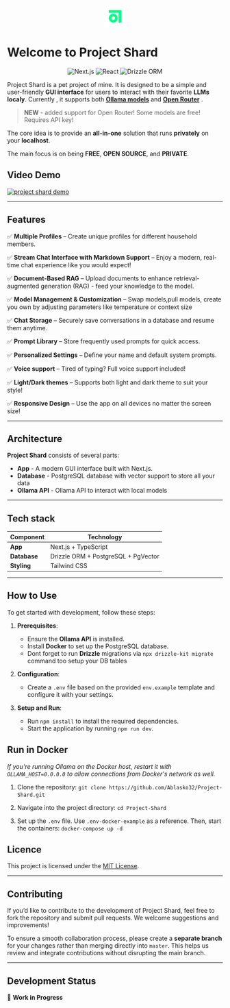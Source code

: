 <div align="center" ><img src="./public/logo.svg" width="50px" /></div>

# **Welcome to Project Shard**

<p align="center">
   <img src="https://img.shields.io/badge/Next.js-15.1.6-green" alt="Next.js">
  <img src="https://img.shields.io/badge/React-19.0.0-green" alt="React">
  <img src="https://img.shields.io/badge/Drizzle ORM-0.39.3-blue" alt="Drizzle ORM">

</p>

Project Shard is a pet project of mine. It is designed to be a simple and user-friendly **GUI interface** for users to interact with their favorite **LLMs localy**.
Currently , it supports both [**Ollama models**](https://ollama.com/search) and [**Open Router**](https://openrouter.ai/) .

> **NEW** - added support for Open Router! Some models are free! Requires API key!

The core idea is to provide an **all-in-one** solution that runs **privately** on your **localhost**.

The main focus is on being **FREE**, **OPEN SOURCE**, and **PRIVATE**.

## **Video Demo**

[![project shard demo](https://img.youtube.com/vi/9BE6c-0AB0E/0.jpg)](https://www.youtube.com/watch?v=9BE6c-0AB0E)

---

## **Features**

✅ **Multiple Profiles** – Create unique profiles for different household members.

✅ **Stream Chat Interface with Markdown Support** – Enjoy a modern, real-time chat experience like you would expect!

✅ **Document-Based RAG** – Upload documents to enhance retrieval-augmented generation (RAG) - feed your knowledge to the model.

✅ **Model Management & Customization** – Swap models,pull models, create you own by adjusting parameters like temperature or context size

✅ **Chat Storage** – Securely save conversations in a database and resume them anytime.

✅ **Prompt Library** – Store frequently used prompts for quick access.

✅ **Personalized Settings** – Define your name and default system prompts.

✅ **Voice support** – Tired of typing? Full voice support included!

✅ **Light/Dark themes** – Supports both light and dark theme to suit your style!

✅ **Responsive Design** – Use the app on all devices no matter the screen size!

---

## **Architecture**

**Project Shard** consists of several parts:

- **App** - A modern GUI interface built with Next.js.
- **Database** - PostgreSQL database with vector support to store all your data
- **Ollama API** - Ollama API to interact with local models

---

## **Tech stack**

| Component    | Technology                          |
| ------------ | ----------------------------------- |
| **App**      | Next.js + TypeScript                |
| **Database** | Drizzle ORM + PostgreSQL + PgVector |
| **Styling**  | Tailwind CSS                        |

---

## How to Use

To get started with development, follow these steps:

1. **Prerequisites**:

   - Ensure the **Ollama API** is installed.
   - Install **Docker** to set up the PostgreSQL database.
   - Dont forget to run **Drizzle** migrations via `npx drizzle-kit migrate` command too setup your DB tables

2. **Configuration**:

   - Create a `.env` file based on the provided `env.example` template and configure it with your settings.

3. **Setup and Run**:
   - Run `npm install` to install the required dependencies.
   - Start the application by running `npm run dev`.

## Run in Docker

*If you're running Ollama on the Docker host, restart it with ``OLLAMA_HOST=0.0.0.0`` to allow connections from Docker's network as well.*

1. Clone the repository: ``git clone https://github.com/Ablasko32/Project-Shard.git``

2. Navigate into the project directory: ``cd Project-Shard``

3. Set up the ``.env`` file. Use ``.env-docker-example`` as a reference. Then, start the containers: ``docker-compose up -d``


## **Licence**

This project is licensed under the [MIT License](./LICENSE).

---

## **Contributing**

If you’d like to contribute to the development of Project Shard, feel free to fork the repository and submit pull requests. We welcome suggestions and improvements!

To ensure a smooth collaboration process, please create a **separate branch** for your changes rather than merging directly into `master`. This helps us review and integrate contributions without disrupting the main branch.

---

## **Development Status**

🚧 **Work in Progress**
